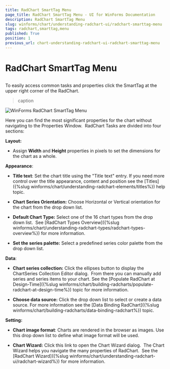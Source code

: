 ```yaml
---
title: RadChart SmartTag Menu
page_title: RadChart SmartTag Menu - UI for WinForms Documentation
description: RadChart SmartTag Menu
slug: winforms/chart/understanding-radchart-ui/radchart-smarttag-menu
tags: radchart,smarttag,menu
published: True
position: 1
previous_url: chart-understanding-radchart-ui-radchart-smarttag-menu
---
```


# RadChart SmartTag Menu



## 

To easily access common tasks and properties click the SmartTag at the upper right corner of the RadChart.
>caption 

![WinForms RadChart SmartTag Menu](images/chart-understanding-radchart-ui-radchart-smarttag-menu001.png)

Here you can find the most significant properties for the chart without navigating to the Properties Window.  RadChart Tasks are divided into four sections: 

__Layout:__

* Assign __Width__ and __Height__ properties in pixels to set the dimensions for the chart as a whole.


__Appearance__: 

* __Title text__: Set the chart title using the "Title text" entry. If you need more control over the title appearance, content and position see the [Titles]({%slug winforms/chart/understanding-radchart-elements/titles%}) help topic. 


* __Chart Series Orientation:__ Choose Horizontal or Vertical orientation for the chart from the drop down list. 


* __Default Chart Type:__ Select one of the 16 chart types from the drop down list.  See [RadChart Types Overview]({%slug winforms/chart/understanding-radchart-types/radchart-types-overview%}) for more information. 


* __Set the series palette:__ Select a predefined series color palette from the drop down list.


__Data__:

* __Chart series collection:__ Click the ellipses button to display the ChartSeries Collection Editor dialog.  From there you can manually add series and series items to your chart. See the [Populate RadChart at Design-Time]({%slug winforms/chart/building-radcharts/populate-radchart-at-design-time%}) topic for more information.


* __Choose data source:__ Click the drop down list to select or create a data source. For more information see the [Data Binding RadChart]({%slug winforms/chart/building-radcharts/data-binding-radchart%}) topic. 

__Setting:__

* __Chart image format__: Charts are rendered in the browser as images. Use this drop down list to define what image format will be used. 


* __Chart Wizard:__ Click this link to open the Chart Wizard dialog.  The Chart Wizard helps you navigate the many properties of RadChart.  See the [RadChart Wizard]({%slug winforms/chart/understanding-radchart-ui/radchart-wizard%}) for more information.
